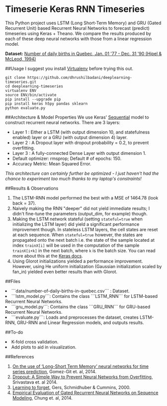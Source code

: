 # Timeserie Keras RNN Timeseries
This Python project uses LSTM (Long Short-Term Memory) and GRU (Gated Recurrent Unit) based Recurrent Neural Networks to forecast (predict) timeseries using Keras + Theano. We compare the results produced by each of these deep neural networks with those from a linear regression model.

<b>Dataset:</b> <a href = "https://datamarket.com/data/set/235j/number-of-daily-births-in-quebec-jan-01-1977-to-dec-31-1990#!ds=235j&display=line"> Number of daily births in Quebec, Jan. 01 '77 - Dec. 31 '90 (Hipel & McLeod, 1994) </a>

##Usage
I suggest you install [Virtualenv](https://virtualenv.pypa.io/en/stable/) before trying this out.
```
git clone https://github.com/dhrushilbadani/deeplearning-timeseries.git
cd deeplearning-timeseries
virtualenv ENV
source ENV/bin/activate
pip install --upgrade pip
pip install keras h5py pandas sklearn
python evaluate.py
```


##Architecture & Model Properties
We use Keras' [Sequential](https://keras.io/models/sequential/) model to construct recurrent neural networks. There are 3 layers:
<ul>
<li> Layer 1 : Either a LSTM (with output dimension 10,  and statefulness enabled) layer or a GRU (with output dimension 4) layer.</li>
<li> Layer 2 : A Dropout layer with dropout probability = 0.2, to prevent overfitting. </li>
<li> Layer 3 : A fully-connected Dense Layer with output dimension 1. </li>
<li> Default optimizer: rmsprop; Default # of epochs: 150. </li>
<li> Accuracy Metric: Mean Squared Error. </li>
</ul>
<i>This architecture can certainly further be optimized - I just haven't had the chance to experiment too much thanks to my laptop's constraints! </i>

##Results & Observations
1. The LSTM-RNN model performed the best with a MSE of 1464.78 (look back = 37).
2. Naively making the RNN "deeper" did not yield immediate results; I didn't fine-tune the parameters (output_dim, for example) though. 
3. Making the LSTM network stateful (setting ```stateful=true``` when initializing the LSTM layer) did yield a significant performance improvement though. In stateless LSTM layers, the cell states are reset at each sequence. When ```stateful=true``` however, the states are propagated onto the next batch i.e. the state of the sample located at index ```trainX[i]``` will be used in the computation of the sample ```trainX[i+k]``` in the next batch, where ```k``` is the batch size. You can read more about this at the [Keras docs](https://keras.io/getting-started/faq/#how-can-i-use-stateful-rnns).
4. Using Glorot initializations yielded a performance improvement. However, using He uniform initialization (Gaussian initialization scaled by fan_in) yielded even better results than with Glorot.

##Files

<li>```data/number-of-daily-births-in-quebec.csv``` : Dataset. </li>
<li> ```lstm_model.py```: Contains the class ```LSTM_RNN``` for LSTM-based Recurrent Neural Networks. </li>
<li> ```gru_model.py```: Contains the class ```GRU_RNN``` for GRU-based Recurrent Neural Networks. </li>
<li>  ```evaluate.py```: Loads and preprocesses the dataset, creates LSTM-RNN, GRU-RNN and Linear Regression models, and outputs results. </li>

##To-do
<li>K-fold cross validation. </li>
<li>Add plots to aid in visualization. </li>

##References
1. [On the use of ‘Long-Short Term Memory’ neural networks for time series prediction](https://ccc.inaoep.mx/~pgomez/conferences/PggISCI14.pdf), Gomez-Git et. al, 2014.
2. [Dropout: A Simple Way to Prevent Neural Networks from Overfitting](http://www.cs.toronto.edu/~rsalakhu/papers/srivastava14a.pdf), Srivastava et. al 2014.
4. [Learning to forget](http://www.mitpressjournals.org/doi/pdf/10.1162/089976600300015015), Gers, Schmidhuber & Cummins, 2000.
5. [Empirical Evaluation of Gated Recurrent Neural Networks on Sequence Modeling](http://arxiv.org/pdf/1412.3555v1.pdf), Chung et. al, 2014.

